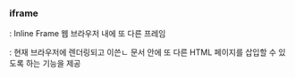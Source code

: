 ### iframe

: Inline Frame 웹 브라우저 내에 또 다른 프레임

: 현재 브라우저에 렌더링되고 이쓴ㄴ 문서 안에 또 다른 HTML 페이지를 삽입할 수 있도록 하는 기능을 제공